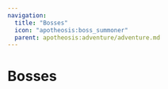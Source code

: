 ```yaml
---
navigation:
  title: "Bosses"
  icon: "apotheosis:boss_summoner"
  parent: apotheosis:adventure/adventure.md
---
```


# Bosses

<SubPages />